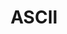 ---
layout: "project-page"
icon: ""
title: "ASCII"
desc: ""
tools: "Python / Pillow"
timeframe: "2020"
---